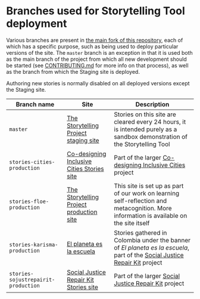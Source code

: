 # Branches used for Storytelling Tool deployment

Various branches are present in [the main fork of this repository](https://github.com/fluid-project/sjrk-story-telling),
each of which has a specific purpose, such as being used to deploy particular versions of the site. The `master` branch
is an exception in that it is used both as the main branch of the project from which all new development should be started
(see [CONTRIBUTING.md](../CONTRIBUTING.md) for more info on that process), as well as the branch from which the Staging
site is deployed.

Authoring new stories is normally disabled on all deployed versions except the Staging site.

| Branch name                         | Site | Description |
| ----------------------------------- | ---- | ----------- |
| `master`                            | [The Storytelling Project staging site](https://staging-stories.floeproject.org/) | Stories on this site are cleared every 24 hours, it is intended purely as a sandbox demonstration of the Storytelling Tool |
| `stories-cities-production`         | [Co-designing Inclusive Cities Stories site](https://stories.cities.inclusivedesign.ca/) | Part of the larger [Co-designing Inclusive Cities](https://cities.inclusivedesign.ca/) project |
| `stories-floe-production`           | [The Storytelling Project production site](https://stories.floeproject.org/) | This site is set up as part of our work on learning self-reflection and metacognition. More information is available on the site itself |
| `stories-karisma-production`        | [El planeta es la escuela](https://karisma-stories.floeproject.org/) | Stories gathered in Colombia under the banner of *El planeta es la escuela*, part of the [Social Justice Repair Kit](https://www.sojustrepairit.org/) project |
| `stories-sojustrepairit-production` | [Social Justice Repair Kit Stories site](http://stories.sojustrepairit.org/) | Part of the larger [Social Justice Repair Kit](https://www.sojustrepairit.org/) project |
